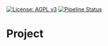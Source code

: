 [![License: AGPL v3](https://img.shields.io/badge/License-AGPL%20v3-blue.svg)](https://www.gnu.org/licenses/agpl-3.0)
[![Pipeline Status](https://gitlab.com/tawasta/odoo/project/badges/17.0-dev/pipeline.svg)](https://gitlab.com/tawasta/odoo/project/-/pipelines/)

Project
=======

[//]: # (addons)
[//]: # (end addons)
